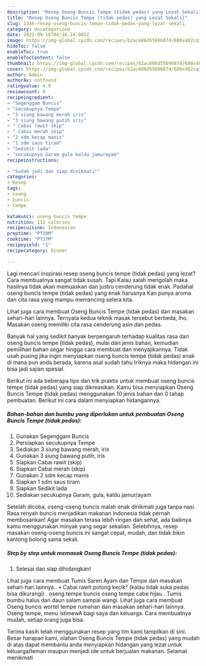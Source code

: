 ```yaml
---
description: "Resep Oseng Buncis Tempe (tidak pedas) yang Lezat Sekali}"
title: "Resep Oseng Buncis Tempe (tidak pedas) yang Lezat Sekali}"
slug: 1336-resep-oseng-buncis-tempe-tidak-pedas-yang-lezat-sekali
category: Uncategorized
date: 2022-09-16T04:16:14.085Z
image: https://img-global.cpcdn.com/recipes/b2ac686d55696874/680x482cq70/oseng-buncis-tempe-tidak-pedas-foto-resep-utama.jpg
hideToc: false
enableToc: true
enableTocContent: false
thumbnail: https://img-global.cpcdn.com/recipes/b2ac686d55696874/680x482cq70/oseng-buncis-tempe-tidak-pedas-foto-resep-utama.jpg
cover: https://img-global.cpcdn.com/recipes/b2ac686d55696874/680x482cq70/oseng-buncis-tempe-tidak-pedas-foto-resep-utama.jpg
author: Admin
authorAv: notfound
ratingvalue: 4.9
reviewcount: 8
recipeingredient:
- "Segenggam Buncis"
- "secukupnya Tempe"
- "3 siung bawang merah iris"
- "3 siung bawang putih iris"
- " Cabai rawit skip"
- " Cabai merah skip"
- "2 sdm kecap manis"
- "1 sdm saus tiram"
- "Sedikit lada"
- "secukupnya Garam gula kaldu jamurayam"
recipeinstructions:

- "Sudah jadi dan siap dinikmati!"
categories:
- Resep
tags:
- oseng
- buncis
- tempe

katakunci: oseng buncis tempe 
nutrition: 112 calories
recipecuisine: Indonesian
preptime: "PT20M"
cooktime: "PT37M"
recipeyield: "1"
recipecategory: Dinner

---
```



Lagi mencari inspirasi resep oseng buncis tempe (tidak pedas) yang lezat? Cara membuatnya sangat tidak susah. Tapi Kalau salah mengolah maka hasilnya tidak akan memuaskan dan justru cenderung tidak enak. Padahal oseng buncis tempe (tidak pedas) yang enak harusnya Kan punya aroma dan cita rasa yang mampu memancing selera kita.


Lihat juga cara membuat Oseng Buncis Tempe (tidak pedas) dan masakan sehari-hari lainnya. Ternyata kedua teknik masak tersebut berbeda, lho. Masakan oseng memiliki cita rasa cenderung asin dan pedas.

Banyak hal yang sedikit banyak berpengaruh terhadap kualitas rasa dari oseng buncis tempe (tidak pedas), mulai dari jenis bahan, kemudian pemilihan bahan segar hingga cara membuat dan menyajikannya. Tidak usah pusing jika ingin menyiapkan oseng buncis tempe (tidak pedas) enak di mana pun anda berada, karena asal sudah tahu triknya maka hidangan ini bisa jadi sajian spesial.


Berikut ini ada beberapa tips dan trik praktis untuk membuat oseng buncis tempe (tidak pedas) yang siap dikreasikan. Kamu bisa menyiapkan Oseng Buncis Tempe (tidak pedas) menggunakan 10 jenis bahan dan 0 tahap pembuatan. Berikut ini cara dalam menyiapkan hidangannya.

<!--inarticleads1-->

##### Bahan-bahan dan bumbu yang diperlukan untuk pembuatan Oseng Buncis Tempe (tidak pedas):

1. Gunakan Segenggam Buncis
1. Persiapkan secukupnya Tempe
1. Sediakan 3 siung bawang merah, iris
1. Gunakan 3 siung bawang putih, iris
1. Siapkan  Cabai rawit (skip)
1. Siapkan  Cabai merah (skip)
1. Gunakan 2 sdm kecap manis
1. Siapkan 1 sdm saus tiram
1. Siapkan Sedikit lada
1. Sediakan secukupnya Garam, gula, kaldu jamur/ayam


Setelah dicoba, oseng-oseng buncis malah enak dinikmati juga tanpa nasi. Rasa renyah buncis menjadikan makanan Indonesia tidak pernah membosankan! Agar masakan terasa lebih ringan dan sehat, ada baiknya kamu menggunakan minyak yang segar sekalian. Selebihnya, resep masakan oseng-oseng buncis ini sangat cepat, mudah, dan tidak bikin kantong bolong sama sekali. 

<!--inarticleads2-->

##### Step by step untuk memasak Oseng Buncis Tempe (tidak pedas):


1. Selesai dan siap dihidangkan!

Lihat juga cara membuat Tumis Saren Ayam dan Tempe dan masakan sehari-hari lainnya.. • Cabai rawit potong kecik² (kalau tidak suka pedas bisa dikurangi) . oseng tempe buncis oseng tempe cabe hijau . Tumis bumbu halus dan daun salam sampai wangi. Lihat juga cara membuat Oseng buncis wortel tempe rumahan dan masakan sehari-hari lainnya. Oseng tempe, menu istimewA bagi saya dan keluarga. Cara membuatnya mudah, setiap orang juga bisa. 

Terima kasih telah menggunakan resep yang tim kami tampilkan di sini. Besar harapan kami, olahan Oseng Buncis Tempe (tidak pedas) yang mudah di atas dapat membantu anda menyiapkan hidangan yang lezat untuk keluarga/teman maupun menjadi ide untuk berjualan makanan. Selamat menikmati
